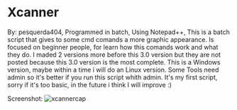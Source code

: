 # Xcanner
By: pesquerda404,
 Programmed in batch, Using Notepad++,
 This is a batch script that gives to some cmd comands
 a more graphic appearance.
 Is focused on beginner people,
 for learn how this comands work and what they do.
 I maded 2 versions more before this 3.0
 version but they are not posted because this 3.0 version is the most complete.
 This is a Windows version, maybe within a time i will do an Linux version.
 Some Tools need admin so it's better if you run this script whith admin. 
It's my first script, sorry if it's too basic, in the future i think I will improve :)

Screenshot:
![xcannercap](https://user-images.githubusercontent.com/77572553/104931356-92f67280-59a6-11eb-8ba1-db08b8f16943.jpg)
